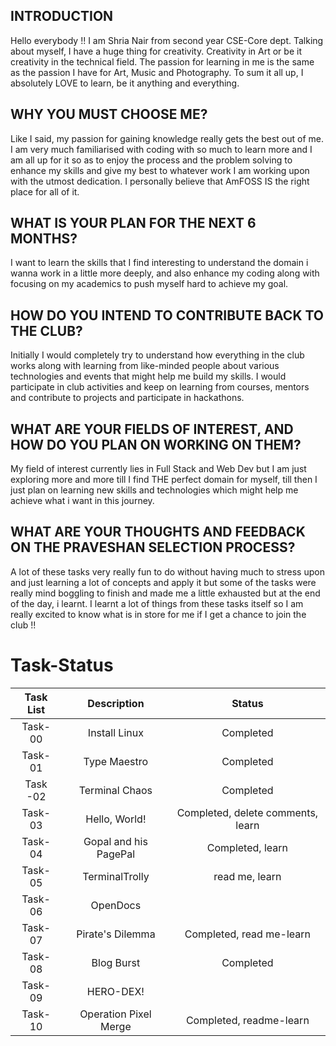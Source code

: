 ## INTRODUCTION
Hello everybody !!
I am Shria Nair from second year CSE-Core dept. Talking about myself, I have a huge thing for creativity. Creativity in Art or be it creativity in the technical field. The passion for learning in me is the same as the passion I have for Art, Music and Photography. To sum it all up, I absolutely LOVE to learn, be it anything and everything.

## WHY YOU MUST CHOOSE ME?
Like I said, my passion for gaining knowledge really gets the best out of me. I am very much familiarised with coding with so much to learn more and I am all up for it so as to enjoy the process and the problem solving to enhance my skills and give my best to whatever work I am working upon with the utmost dedication. I personally believe that AmFOSS IS the right place for all of it.

## WHAT IS YOUR PLAN FOR THE NEXT 6 MONTHS?
I want to learn the skills that I find interesting to understand the domain i wanna work in a little more deeply, and also enhance my coding along with focusing on my academics to push myself hard to achieve my goal.

## HOW DO YOU INTEND TO CONTRIBUTE BACK TO THE CLUB?
Initially I would completely try to understand how everything in the club works along with learning from like-minded people about various technologies and events that might help me build my skills. I would participate in club activities and keep on learning from courses, mentors and contribute to projects and participate in hackathons.

## WHAT ARE YOUR FIELDS OF INTEREST, AND HOW DO YOU PLAN ON WORKING ON THEM?
My field of interest currently lies in Full Stack and Web Dev but I am just exploring more and more till I find THE perfect domain for myself, till then I just plan on learning new skills and technologies which might help me achieve what i want in this journey.

## WHAT ARE YOUR THOUGHTS AND FEEDBACK ON THE PRAVESHAN SELECTION PROCESS?
A lot of these tasks very really fun to do without having much to stress upon and just learning a lot of concepts and apply it but some of the tasks were really mind boggling to finish and made me a little exhausted but at the end of the day, i learnt. I learnt a lot of things from these tasks itself so I am really excited to know what is in store for me if I get a chance to join the club !!



# Task-Status

| Task List | Description | Status |
| :-:       | :-:         | :-:    |
| Task-00 | Install Linux | Completed |
| Task-01 |  Type Maestro  | Completed |
| Task -02| Terminal Chaos | Completed |
| Task-03| Hello, World! |Completed, delete comments, learn|
| Task-04| Gopal and his PagePal | Completed, learn|
| Task-05| TerminalTrolly | read me, learn|
| Task-06| OpenDocs ||
| Task-07| Pirate's Dilemma |Completed, read me-learn|
| Task-08| Blog Burst |Completed|
| Task-09| HERO-DEX! ||
| Task-10|  Operation Pixel Merge |Completed, readme-learn|

